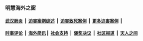 
### 明慧海外之窗

####  [武汉肺炎](indexes/365.md?t=07120600) &nbsp;|&nbsp;  [迫害案例综述](indexes/328.md?t=07120600) &nbsp;|&nbsp; [迫害致死案例](indexes/277.md?t=07120600)  &nbsp;|&nbsp; [更多迫害案例](indexes/81.md?t=07120600)  &nbsp;|&nbsp; 
####  [时事评论](indexes/19.md?t=07120600) &nbsp;|&nbsp; [海外简讯](indexes/245.md?t=07120600)&nbsp;|&nbsp;  [社会支持](indexes/140.md?t=07120600) &nbsp;|&nbsp; [褒奖决议](indexes/282.md?t=07120600) &nbsp;|&nbsp; [社区报道](indexes/91.md?t=07120600)  &nbsp;|&nbsp; [天人之间](indexes/78.md?t=07120600) 

